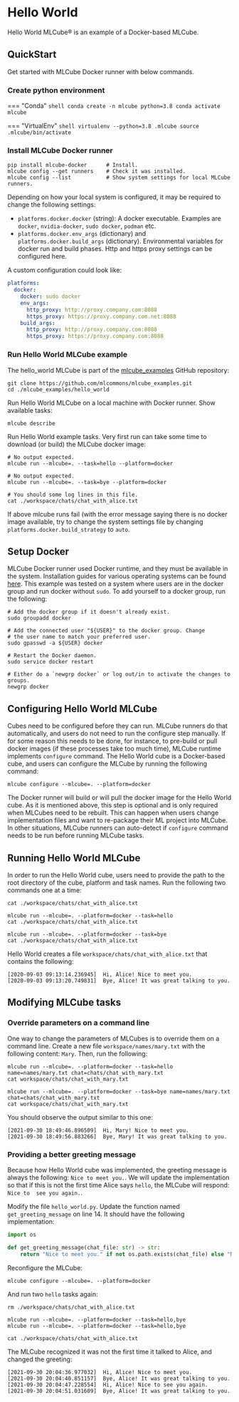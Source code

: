 # Hello World
Hello World MLCube&reg; is an example of a Docker-based MLCube.  


## QuickStart
Get started with MLCube Docker runner with below commands.   

### Create python environment

=== "Conda"
    ```shell
    conda create -n mlcube python=3.8
    conda activate mlcube
    ```

=== "VirtualEnv" 
    ```shell
    virtualenv --python=3.8 .mlcube
    source .mlcube/bin/activate
    ```

### Install MLCube Docker runner
```shell
pip install mlcube-docker      # Install.
mlcube config --get runners    # Check it was installed.
mlcube config --list           # Show system settings for local MLCube runners.
```
Depending on how your local system is configured, it may be required to change the following settings:

- `platforms.docker.docker` (string): A docker executable. Examples are `docker`, `nvidia-docker`, `sudo docker`,
  `podman` etc.
- `platforms.docker.env_args` (dictionary) and `platforms.docker.build_args` (dictionary). Environmental variables
  for docker run and build phases. Http and https proxy settings can be configured here.

A custom configuration could look like:
```yaml
platforms:
  docker:
    docker: sudo docker
    env_args:
      http_proxy: http://proxy.company.com:8088
      https_proxy: https://proxy.company.com.net:8088
    build_args:
      http_proxy: http://proxy.company.com:8088
      https_proxy: https://proxy.company.com:8088
```

### Run Hello World MLCube example
The hello_world MLCube is part of the [mlcube_examples](https://github.com/mlcommons/mlcube_examples) GitHub repository:
```shell
git clone https://github.com/mlcommons/mlcube_examples.git 
cd ./mlcube_examples/hello_world
```

Run Hello World MLCube on a local machine with Docker runner. Show available tasks:
```shell
mlcube describe
```

Run Hello World example tasks. Very first run can take some time to download (or build) the MLCube docker image:
```shell
# No output expected.
mlcube run --mlcube=. --task=hello --platform=docker

# No output expected.
mlcube run --mlcube=. --task=bye --platform=docker

# You should some log lines in this file.
cat ./workspace/chats/chat_with_alice.txt
```
If above mlcube runs fail (with the error message saying there is no docker image available, try to change the system
settings file by changing `platforms.docker.build_strategy` to `auto`.

## Setup Docker
MLCube Docker runner used Docker runtime, and they must be available in the system.
Installation guides for various operating systems can be found [here](https://docs.docker.com/engine/install/). This
example was tested on a system where users are in the docker group and run docker without `sudo`. To add yourself to a
docker group, run the following:
```
# Add the docker group if it doesn't already exist.
sudo groupadd docker

# Add the connected user "${USER}" to the docker group. Change 
# the user name to match your preferred user.
sudo gpasswd -a ${USER} docker
 
# Restart the Docker daemon.
sudo service docker restart

# Either do a `newgrp docker` or log out/in to activate the changes to groups.
newgrp docker 
```

## Configuring Hello World MLCube
Cubes need to be configured before they can run. MLCube runners do that automatically, and users do not need to run
the configure step manually. If for some reason this needs to be done, for instance, to pre-build or pull docker images
(if these processes take too much time), MLCube runtime implements `configure` command. The Hello World cube is a 
Docker-based cube, and users can configure the MLCube by running the following command:
```
mlcube configure --mlcube=. --platform=docker
```
The Docker runner will build or will pull the docker image for the Hello World cube. As it is mentioned above, this step
is optional and is only required when MLCubes need to be rebuilt. This can happen when users change implementation files
and want to re-package their ML project into MLCube. In other situations, MLCube runners can auto-detect if `configure`
command needs to be run before running MLCube tasks.


## Running Hello World MLCube 
In order to run the Hello World cube, users need to provide the path to the root directory of the cube, platform
and task names. Run the following two commands one at a time:
```
cat ./workspace/chats/chat_with_alice.txt

mlcube run --mlcube=. --platform=docker --task=hello
cat ./workspace/chats/chat_with_alice.txt
 
mlcube run --mlcube=. --platform=docker --task=bye
cat ./workspace/chats/chat_with_alice.txt
```
Hello World creates a file `workspace/chats/chat_with_alice.txt` that contains the following:
```
[2020-09-03 09:13:14.236945]  Hi, Alice! Nice to meet you.
[2020-09-03 09:13:20.749831]  Bye, Alice! It was great talking to you.
```

 
## Modifying MLCube tasks


### Override parameters on a command line 
One way to change the parameters of MLCubes is to override them on a command line. Create a new file
`workspace/names/mary.txt` with the following content: `Mary`. Then, run the following:
```shell
mlcube run --mlcube=. --platform=docker --task=hello name=names/mary.txt chat=chats/chat_with_mary.txt
cat workspace/chats/chat_with_mary.txt

mlcube run --mlcube=. --platform=docker --task=bye name=names/mary.txt chat=chats/chat_with_mary.txt
cat workspace/chats/chat_with_mary.txt
```
You should observe the output similar to this one:
```shell
[2021-09-30 18:49:46.896509]  Hi, Mary! Nice to meet you.
[2021-09-30 18:49:56.883266]  Bye, Mary! It was great talking to you.
```


### Providing a better greeting message
Because how Hello World cube was implemented, the greeting message is always the following: `Nice to meet you.`. We will
update the implementation so that if this is not the first time Alice says `hello`, the  MLCube will respond: `Nice to 
see you again.`.

Modify the file `hello_world.py`. Update the function named `get_greeting_message` on line 14. It should have the
following implementation:
```python
import os

def get_greeting_message(chat_file: str) -> str:
    return "Nice to meet you." if not os.path.exists(chat_file) else "Nice to see you again."
```
Reconfigure the MLCube:
```
mlcube configure --mlcube=. --platform=docker
```
And run two `hello` tasks again:
```shell
rm ./workspace/chats/chat_with_alice.txt

mlcube run --mlcube=. --platform=docker --task=hello,bye
mlcube run --mlcube=. --platform=docker --task=hello,bye

cat ./workspace/chats/chat_with_alice.txt
```
The MLCube recognized it was not the first time it talked to Alice, and changed the greeting:
```
[2021-09-30 20:04:36.977032]  Hi, Alice! Nice to meet you.
[2021-09-30 20:04:40.851157]  Bye, Alice! It was great talking to you.
[2021-09-30 20:04:47.228554]  Hi, Alice! Nice to see you again.
[2021-09-30 20:04:51.031609]  Bye, Alice! It was great talking to you.
```
